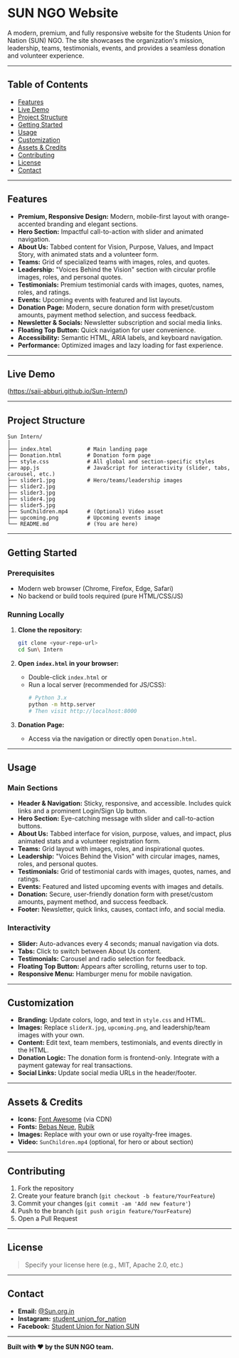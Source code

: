 # SUN NGO Website

A modern, premium, and fully responsive website for the Students Union for Nation (SUN) NGO. The site showcases the organization's mission, leadership, teams, testimonials, events, and provides a seamless donation and volunteer experience.

---

## Table of Contents

- [Features](#features)
- [Live Demo](#live-demo)
- [Project Structure](#project-structure)
- [Getting Started](#getting-started)
- [Usage](#usage)
- [Customization](#customization)
- [Assets & Credits](#assets--credits)
- [Contributing](#contributing)
- [License](#license)
- [Contact](#contact)

---

## Features

- **Premium, Responsive Design:** Modern, mobile-first layout with orange-accented branding and elegant sections.
- **Hero Section:** Impactful call-to-action with slider and animated navigation.
- **About Us:** Tabbed content for Vision, Purpose, Values, and Impact Story, with animated stats and a volunteer form.
- **Teams:** Grid of specialized teams with images, roles, and quotes.
- **Leadership:** "Voices Behind the Vision" section with circular profile images, roles, and personal quotes.
- **Testimonials:** Premium testimonial cards with images, quotes, names, roles, and ratings.
- **Events:** Upcoming events with featured and list layouts.
- **Donation Page:** Modern, secure donation form with preset/custom amounts, payment method selection, and success feedback.
- **Newsletter & Socials:** Newsletter subscription and social media links.
- **Floating Top Button:** Quick navigation for user convenience.
- **Accessibility:** Semantic HTML, ARIA labels, and keyboard navigation.
- **Performance:** Optimized images and lazy loading for fast experience.

---

## Live Demo

(https://saii-abburi.github.io/Sun-Intern/)

---

## Project Structure

```
Sun Intern/
│
├── index.html           # Main landing page
├── Donation.html        # Donation form page
├── style.css            # All global and section-specific styles
├── app.js               # JavaScript for interactivity (slider, tabs, carousel, etc.)
├── slider1.jpg          # Hero/teams/leadership images
├── slider2.jpg
├── slider3.jpg
├── slider4.jpg
├── slider5.jpg
├── SunChildren.mp4      # (Optional) Video asset
├── upcoming.png         # Upcoming events image
└── README.md            # (You are here)
```

---

## Getting Started

### Prerequisites

- Modern web browser (Chrome, Firefox, Edge, Safari)
- No backend or build tools required (pure HTML/CSS/JS)

### Running Locally

1. **Clone the repository:**
   ```bash
   git clone <your-repo-url>
   cd Sun\ Intern
   ```

2. **Open `index.html` in your browser:**
   - Double-click `index.html` or
   - Run a local server (recommended for JS/CSS):
     ```bash
     # Python 3.x
     python -m http.server
     # Then visit http://localhost:8000
     ```

3. **Donation Page:**
   - Access via the navigation or directly open `Donation.html`.

---

## Usage

### Main Sections

- **Header & Navigation:** Sticky, responsive, and accessible. Includes quick links and a prominent Login/Sign Up button.
- **Hero Section:** Eye-catching message with slider and call-to-action buttons.
- **About Us:** Tabbed interface for vision, purpose, values, and impact, plus animated stats and a volunteer registration form.
- **Teams:** Grid layout with images, roles, and inspirational quotes.
- **Leadership:** "Voices Behind the Vision" with circular images, names, roles, and personal quotes.
- **Testimonials:** Grid of testimonial cards with images, quotes, names, and ratings.
- **Events:** Featured and listed upcoming events with images and details.
- **Donation:** Secure, user-friendly donation form with preset/custom amounts, payment method, and success feedback.
- **Footer:** Newsletter, quick links, causes, contact info, and social media.

### Interactivity

- **Slider:** Auto-advances every 4 seconds; manual navigation via dots.
- **Tabs:** Click to switch between About Us content.
- **Testimonials:** Carousel and radio selection for feedback.
- **Floating Top Button:** Appears after scrolling, returns user to top.
- **Responsive Menu:** Hamburger menu for mobile navigation.

---

## Customization

- **Branding:** Update colors, logo, and text in `style.css` and HTML.
- **Images:** Replace `sliderX.jpg`, `upcoming.png`, and leadership/team images with your own.
- **Content:** Edit text, team members, testimonials, and events directly in the HTML.
- **Donation Logic:** The donation form is frontend-only. Integrate with a payment gateway for real transactions.
- **Social Links:** Update social media URLs in the header/footer.

---

## Assets & Credits

- **Icons:** [Font Awesome](https://fontawesome.com/) (via CDN)
- **Fonts:** [Bebas Neue](https://fonts.google.com/specimen/Bebas+Neue), [Rubik](https://fonts.google.com/specimen/Rubik)
- **Images:** Replace with your own or use royalty-free images.
- **Video:** `SunChildren.mp4` (optional, for hero or about section)

---

## Contributing

1. Fork the repository
2. Create your feature branch (`git checkout -b feature/YourFeature`)
3. Commit your changes (`git commit -am 'Add new feature'`)
4. Push to the branch (`git push origin feature/YourFeature`)
5. Open a Pull Request

---

## License

> Specify your license here (e.g., MIT, Apache 2.0, etc.)

---

## Contact

- **Email:** [@Sun.org.in](mailto:Sun.org.in)
- **Instagram:** [student_union_for_nation](https://www.instagram.com/student_union_for_nation/?hl=en)
- **Facebook:** [Student Union for Nation SUN](https://www.facebook.com/people/Student-Union-for-Nation-SUN/100067494638158/)

---

**Built with ❤️ by the SUN NGO team.** 
